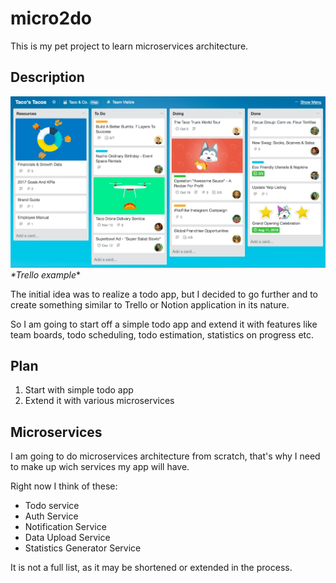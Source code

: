 # micro2do
This is my pet project to learn microservices architecture.

## Description
![img.png](img.png)
*\*Trello example**<br/>

The initial idea was to realize a todo app, but I decided to go further and to create something
similar to Trello or Notion application in its nature.

So I am going to start off a simple todo app and extend it with features like team boards, todo scheduling, todo estimation,
statistics on progress etc.

## Plan

1. Start with simple todo app
2. Extend it with various microservices

## Microservices

I am going to do microservices architecture from scratch, that's why
I need to make up wich services my app will have.

Right now I think of these:
- Todo service
- Auth Service
- Notification Service
- Data Upload Service
- Statistics Generator Service

It is not a full list, as it may be shortened or extended in the process.